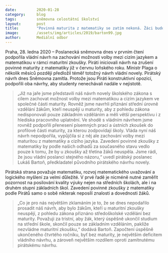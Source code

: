 ```yaml
---
date:         2020-01-28
category:     blog
tags:         sněmovna celostátní školství
layout:       post
title:        "Povinná maturita z matematiky se zatím nekoná. Žáci budou moci nadále volit mezi cizím jazykem a matematikou"
image:        /assets/img/articles/2019/barton99.jpg
author:       Mediální odbor
---
```




Praha, 28. ledna 2020 – Poslanecká sněmovna dnes v prvním čtení podpořila vládní návrh na zachování možnosti volby mezi cizím jazykem a matematikou v rámci maturitní zkoušky. Piráti iniciovali návrh na zrušení povinné maturity z matematiky již v červnu loňského roku. Ministr Plaga o několik měsíců později předložil téměř totožný návrh vládní novely. Pirátský návrh dnes Sněmovna zamítla. Protože jsou Piráti konstruktivní opozicí, podpořili oba návrhy, aby studenty nenechávali nadále v nejistotě.


> „Již na jaře jsme představili náš návrh novely školského zákona s cílem zachovat možnost volby mezi matematikou a cizím jazykem ve společné části maturity. Rovněž jsme navrhli přiznání střední úrovně vzdělání žákům, kteří neuspějí u maturity, aby z pohledu zákona nedisponovali pouze základním vzděláním a měli větší perspektivu i z hlediska pracovního uplatnění. Ve shodě s vládním návrhem jsme rovněž podpořili přenesení písemných prací a ústních zkoušek do profilové části maturity, za kterou zodpovídají školy. Vláda nyní náš návrh nepodpořila, vypůjčila si z něj ale zachování volby mezi maturitou z matematiky a cizího jazyka. Zavedení povinné zkoušky z matematiky by podle našich odhadů za současného stavu vedlo pouze k tomu, že by u zkoušky až třetina žáků neuspěla. Jsme rádi, že jsou vládní poslanci stejného názoru,“ uvedl pirátský poslanec Lukáš Bartoň, předkladatel původního pirátského návrhu novely.


Pirátská strana považuje matematiku, rozvoj matematického uvažování a logického myšlení za velmi důležité. V prvé řadě je nicméně nutné zaměřit pozornost na posilování kvality výuky nejen na středních školách, ale i na druhém stupni základních škol. Zavedení povinné zkoušky z matematiky podle Pirátů samo o sobě nikterak neposílí znalosti a dovednosti žáků.


> „Co je pro nás největším zklamáním je to, že se dnes nepodařilo prosadit náš návrh, aby bylo žákům, kteří u maturitní zkoušky neuspějí, z pohledu zákona přiznáno středoškolské vzdělání bez maturity. Považuji za tristní, aby žák, který úspěšně ukončil studium na střední škole, skončil pouze se základním vzděláním, pakliže nezvládne maturitní zkoušku,“ dodává Bartoň. Započtení úspěšně ukončeného čtvrtého ročníku, byť bez maturity, je největším deficitem vládního návrhu, a zároveň největším rozdílem oproti zamítnutému pirátskému návrhu.
